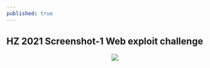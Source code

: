 ```yaml
---
published: true
---
```

## HZ 2021 Screenshot-1 Web exploit challenge

<p align="center">
  <img src="https://raw.githubusercontent.com/fg0d/fg0d.github.io/master/photos/hzz.png">
</p>


